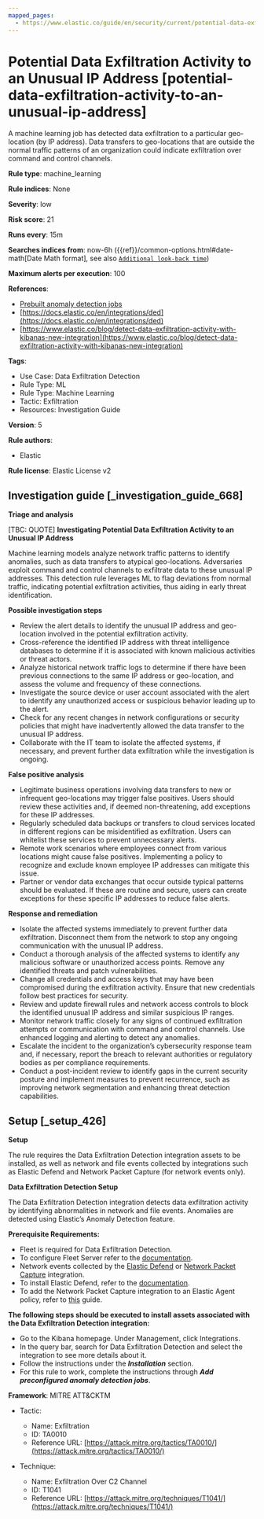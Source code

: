 ```yaml
---
mapped_pages:
  - https://www.elastic.co/guide/en/security/current/potential-data-exfiltration-activity-to-an-unusual-ip-address.html
---
```


# Potential Data Exfiltration Activity to an Unusual IP Address [potential-data-exfiltration-activity-to-an-unusual-ip-address]

A machine learning job has detected data exfiltration to a particular geo-location (by IP address). Data transfers to geo-locations that are outside the normal traffic patterns of an organization could indicate exfiltration over command and control channels.

**Rule type**: machine_learning

**Rule indices**: None

**Severity**: low

**Risk score**: 21

**Runs every**: 15m

**Searches indices from**: now-6h ({{ref}}/common-options.html#date-math[Date Math format], see also [`Additional look-back time`](docs-content://solutions/security/detect-and-alert/create-detection-rule.md#rule-schedule))

**Maximum alerts per execution**: 100

**References**:

* [Prebuilt anomaly detection jobs](docs-content://reference/security/prebuilt-anomaly-detection-jobs.md)
* [https://docs.elastic.co/en/integrations/ded](https://docs.elastic.co/en/integrations/ded)
* [https://www.elastic.co/blog/detect-data-exfiltration-activity-with-kibanas-new-integration](https://www.elastic.co/blog/detect-data-exfiltration-activity-with-kibanas-new-integration)

**Tags**:

* Use Case: Data Exfiltration Detection
* Rule Type: ML
* Rule Type: Machine Learning
* Tactic: Exfiltration
* Resources: Investigation Guide

**Version**: 5

**Rule authors**:

* Elastic

**Rule license**: Elastic License v2

## Investigation guide [_investigation_guide_668]

**Triage and analysis**

[TBC: QUOTE]
**Investigating Potential Data Exfiltration Activity to an Unusual IP Address**

Machine learning models analyze network traffic patterns to identify anomalies, such as data transfers to atypical geo-locations. Adversaries exploit command and control channels to exfiltrate data to these unusual IP addresses. This detection rule leverages ML to flag deviations from normal traffic, indicating potential exfiltration activities, thus aiding in early threat identification.

**Possible investigation steps**

* Review the alert details to identify the unusual IP address and geo-location involved in the potential exfiltration activity.
* Cross-reference the identified IP address with threat intelligence databases to determine if it is associated with known malicious activities or threat actors.
* Analyze historical network traffic logs to determine if there have been previous connections to the same IP address or geo-location, and assess the volume and frequency of these connections.
* Investigate the source device or user account associated with the alert to identify any unauthorized access or suspicious behavior leading up to the alert.
* Check for any recent changes in network configurations or security policies that might have inadvertently allowed the data transfer to the unusual IP address.
* Collaborate with the IT team to isolate the affected systems, if necessary, and prevent further data exfiltration while the investigation is ongoing.

**False positive analysis**

* Legitimate business operations involving data transfers to new or infrequent geo-locations may trigger false positives. Users should review these activities and, if deemed non-threatening, add exceptions for these IP addresses.
* Regularly scheduled data backups or transfers to cloud services located in different regions can be misidentified as exfiltration. Users can whitelist these services to prevent unnecessary alerts.
* Remote work scenarios where employees connect from various locations might cause false positives. Implementing a policy to recognize and exclude known employee IP addresses can mitigate this issue.
* Partner or vendor data exchanges that occur outside typical patterns should be evaluated. If these are routine and secure, users can create exceptions for these specific IP addresses to reduce false alerts.

**Response and remediation**

* Isolate the affected systems immediately to prevent further data exfiltration. Disconnect them from the network to stop any ongoing communication with the unusual IP address.
* Conduct a thorough analysis of the affected systems to identify any malicious software or unauthorized access points. Remove any identified threats and patch vulnerabilities.
* Change all credentials and access keys that may have been compromised during the exfiltration activity. Ensure that new credentials follow best practices for security.
* Review and update firewall rules and network access controls to block the identified unusual IP address and similar suspicious IP ranges.
* Monitor network traffic closely for any signs of continued exfiltration attempts or communication with command and control channels. Use enhanced logging and alerting to detect any anomalies.
* Escalate the incident to the organization’s cybersecurity response team and, if necessary, report the breach to relevant authorities or regulatory bodies as per compliance requirements.
* Conduct a post-incident review to identify gaps in the current security posture and implement measures to prevent recurrence, such as improving network segmentation and enhancing threat detection capabilities.


## Setup [_setup_426]

**Setup**

The rule requires the Data Exfiltration Detection integration assets to be installed, as well as network and file events collected by integrations such as Elastic Defend and Network Packet Capture (for network events only).

**Data Exfiltration Detection Setup**

The Data Exfiltration Detection integration detects data exfiltration activity by identifying abnormalities in network and file events. Anomalies are detected using Elastic’s Anomaly Detection feature.

**Prerequisite Requirements:**

* Fleet is required for Data Exfiltration Detection.
* To configure Fleet Server refer to the [documentation](docs-content://reference/ingestion-tools/fleet/fleet-server.md).
* Network events collected by the [Elastic Defend](https://docs.elastic.co/en/integrations/endpoint) or [Network Packet Capture](https://docs.elastic.co/integrations/network_traffic) integration.
* To install Elastic Defend, refer to the [documentation](docs-content://solutions/security/configure-elastic-defend/install-elastic-defend.md).
* To add the Network Packet Capture integration to an Elastic Agent policy, refer to [this](docs-content://reference/ingestion-tools/fleet/add-integration-to-policy.md) guide.

**The following steps should be executed to install assets associated with the Data Exfiltration Detection integration:**

* Go to the Kibana homepage. Under Management, click Integrations.
* In the query bar, search for Data Exfiltration Detection and select the integration to see more details about it.
* Follow the instructions under the ***Installation*** section.
* For this rule to work, complete the instructions through ***Add preconfigured anomaly detection jobs***.

**Framework**: MITRE ATT&CKTM

* Tactic:

    * Name: Exfiltration
    * ID: TA0010
    * Reference URL: [https://attack.mitre.org/tactics/TA0010/](https://attack.mitre.org/tactics/TA0010/)

* Technique:

    * Name: Exfiltration Over C2 Channel
    * ID: T1041
    * Reference URL: [https://attack.mitre.org/techniques/T1041/](https://attack.mitre.org/techniques/T1041/)



